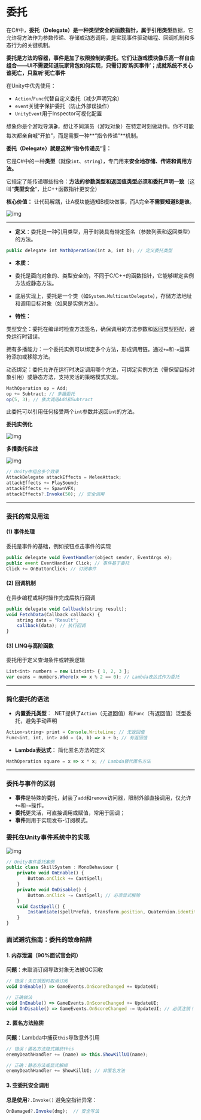 # 委托

在C#中，**委托（Delegate）**是一种类型安全的函数指针，属于**引用类型**数据，它允许将方法作为参数传递、存储或动态调用，是实现事件驱动编程、回调机制和多态行为的关键机制。

**委托是方法的容器，事件是加了权限控制的委托。它们让游戏模块像乐高一样自由组合——UI不需要知道玩家背包如何实现，只需订阅‘购买事件’；成就系统不关心谁死亡，只监听‘死亡事件**

在Unity中优先使用：

- `Action`/`Func`代替自定义委托（减少声明冗余）
- `event`关键字保护委托（防止外部误操作）
- `UnityEvent`用于Inspector可视化配置

想象你是个游戏导演🎬，想让不同演员（游戏对象）在特定时刻做动作。你不可能每次都亲自喊“开拍”，而是需要一种**“指令传递”**机制。

**委托（Delegate）就是这种“指令传递员”****📮****：**

它是C#中的一种**类型**（就像`int`、`string`），专门用来**安全地存储、传递和调用方法。**

它规定了能传递哪些指令：**方法的参数类型和返回值类型必须和委托声明一致**（这叫“**类型安全**”，比C++函数指针更安全）

**核心价值：** 让代码解耦，让A模块能通知B模块做事，而A完全**不需要知道B是谁**。	

![img](assets/1753690540326-cae7e7c4-2a45-4928-9a8f-2569cece95d4.png)

------

- **定义**：委托是一种引用类型，用于封装具有特定签名（参数列表和返回类型）的方法。

```js
public delegate int MathOperation(int a, int b); // 定义委托类型
```

- **本质**：

- 委托是面向对象的、类型安全的，不同于C/C++的函数指针，它能够绑定实例方法或静态方法。
- 底层实现上，委托是一个类（如`System.MulticastDelegate`），存储方法地址和调用目标对象（如果是实例方法）。

- **特性：**

类型安全：委托在编译时检查方法签名，确保调用的方法参数和返回类型匹配，避免运行时错误。

拥有多播能力：一个委托实例可以绑定多个方法，形成调用链。通过`+=`和`-=`运算符添加或移除方法。

动态绑定：委托允许在运行时决定调用哪个方法，可绑定实例方法（需保留目标对象引用）或静态方法，支持灵活的策略模式实现。

```js
MathOperation op = Add;
op += Subtract; // 多播委托
op(5, 3); // 依次调用Add和Subtract
```

此委托可以引用任何接受两个`int`参数并返回`int`的方法。

**委托实例化**

![img](assets/1753690876130-72633312-7636-4a2c-aec3-54f785bfe0cf.png)

**多播委托实战**

![img](assets/1753690673780-5db568ca-265f-4351-87fa-36e285ac3493.png)

```js
// Unity中组合多个效果
AttackDelegate attackEffects = MeleeAttack;
attackEffects += PlaySound;
attackEffects += SpawnVFX;
attackEffects?.Invoke(50); // 安全调用
```

------

### **委托的常见用法**

#### **(1) 事件处理**

委托是事件的基础，例如按钮点击事件的实现

```js
public delegate void EventHandler(object sender, EventArgs e);
public event EventHandler Click; // 事件基于委托
Click += OnButtonClick; // 订阅事件
```

#### **(2) 回调机制**

在异步编程或耗时操作完成后执行回调

```js
public delegate void Callback(string result);
void FetchData(Callback callback) {
    string data = "Result";
    callback(data); // 执行回调
}
```

#### **(3) LINQ与高阶函数**

委托用于定义查询条件或转换逻辑

```js
List<int> numbers = new List<int> { 1, 2, 3 };
var evens = numbers.Where(x => x % 2 == 0); // Lambda表达式作为委托
```

------

### **简化委托的语法**

- **内置委托类型**：
    .NET提供了`Action`（无返回值）和`Func`（有返回值）泛型委托，避免手动声明

```js
Action<string> print = Console.WriteLine; // 无返回值
Func<int, int, int> add = (a, b) => a + b; // 有返回值
```

- **Lambda表达式**：
    简化匿名方法的定义

```js
MathOperation square = x => x * x; // Lambda替代匿名方法
```

------

### **委托与事件的区别**

- **事件**是特殊的委托，封装了`add`和`remove`访问器，限制外部直接调用，仅允许`+=`和`-=`操作。
- **委托**更灵活，可直接调用或赋值，常用于回调；
- **事件**则用于实现发布-订阅模式。

### 委托在Unity事件系统中的实现

![img](assets/1753690802859-3f10c7bd-1935-4866-ad85-05e78ce05165.png)

```js
// Unity事件委托案例
public class SkillSystem : MonoBehaviour {
    private void OnEnable() {
        Button.onClick += CastSpell;
    }
    private void OnDisable() {
        Button.onClick -= CastSpell; // 必须显式解除
    }
    void CastSpell() {
        Instantiate(spellPrefab, transform.position, Quaternion.identity);
    }
}
```

### **面试避坑指南：委托的致命陷阱**

#### **1. 内存泄漏（90%面试官会问）**

**问题**：未取消订阅导致对象无法被GC回收

```js
// 错误！未在销毁时取消订阅
void OnEnable() => GameEvents.OnScoreChanged += UpdateUI;

// 正确做法
void OnEnable() => GameEvents.OnScoreChanged += UpdateUI;
void OnDisable() => GameEvents.OnScoreChanged -= UpdateUI; // 必须注销！[6,7](@ref)
```

#### **2. 匿名方法陷阱**

**问题**：Lambda中捕获`this`导致意外引用

```js
// 错误！匿名方法隐式捕获this
enemyDeathHandler += (name) => this.ShowKillUI(name);  

// 正确：静态方法或显式解绑
enemyDeathHandler += ShowKillUI; // 非匿名方法
```

#### **3. 空委托安全调用**

**总是使用**`?.Invoke()` 避免空指针异常：

```js
OnDamaged?.Invoke(dmg);  // 安全写法
```
